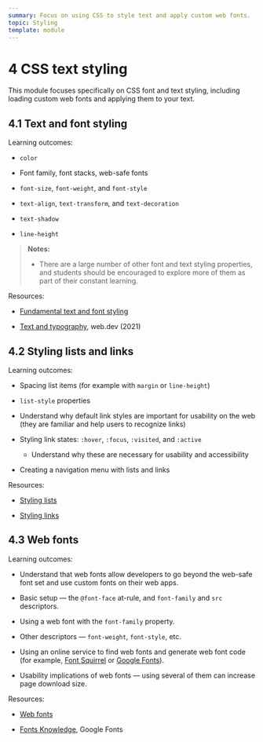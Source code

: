 ```yaml
---
summary: Focus on using CSS to style text and apply custom web fonts.
topic: Styling
template: module
---
```


# 4 CSS text styling

This module focuses specifically on CSS font and text styling, including loading custom web fonts and applying them to your text.

## 4.1 Text and font styling

Learning outcomes:

- `color`

- Font family, font stacks, web-safe fonts

- `font-size`, `font-weight`, and `font-style`

- `text-align`, `text-transform`, and `text-decoration`

- `text-shadow`

- `line-height`

> **Notes:**
>
> - There are a large number of other font and text styling properties, and students should be encouraged to explore more of them as part of their constant learning.

Resources:

- [Fundamental text and font styling](https://developer.mozilla.org/docs/Learn/CSS/Styling_text/Fundamentals)

- [Text and typography](https://web.dev/learn/css/typography/), web.dev (2021)

## 4.2 Styling lists and links

Learning outcomes:

- Spacing list items (for example with `margin` or `line-height`)

- `list-style` properties

- Understand why default link styles are important for usability on the web (they are familiar and help users to recognize links)

- Styling link states: `:hover`, `:focus`, `:visited`, and `:active`

  - Understand why these are necessary for usability and accessibility

- Creating a navigation menu with lists and links

Resources:

- [Styling lists](https://developer.mozilla.org/docs/Learn/CSS/Styling_text/Styling_lists)

- [Styling links](https://developer.mozilla.org/docs/Learn/CSS/Styling_text/Styling_links)

## 4.3 Web fonts

Learning outcomes:

- Understand that web fonts allow developers to go beyond the web-safe font set and use custom fonts on their web apps.

- Basic setup — the `@font-face` at-rule, and `font-family` and `src` descriptors.

- Using a web font with the `font-family` property.

- Other descriptors — `font-weight`, `font-style`, etc.

- Using an online service to find web fonts and generate web font code (for example, [Font Squirrel](https://www.fontsquirrel.com) or [Google Fonts](https://fonts.google.com/)).

- Usability implications of web fonts — using several of them can increase page download size.

Resources:

- [Web fonts](https://developer.mozilla.org/docs/Learn/CSS/Styling_text/Web_fonts)

- [Fonts Knowledge](https://fonts.google.com/knowledge), Google Fonts
